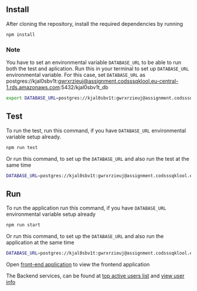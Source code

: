 ## Install
 After cloning the repository, install the required dependencies by running
 ```sh
 npm install
 ```

### Note 

You have to set an environmental variable `DATABASE_URL` to be able to run both the test and aplication.
Run this in your terminal to set up `DATABASE_URL` environmental variable.
For this case, set `DATABASE_URL` as postgres://kjal0sbv1t:gwrxrzieuj@assignment.codsssqklool.eu-central-1.rds.amazonaws.com:5432/kjal0sbv1t_db
```sh
export DATABASE_URL=postgres://kjal0sbv1t:gwrxrzieuj@assignment.codsssqklool.eu-central-1.rds.amazonaws.com:5432/kjal0sbv1t_db
```

## Test
To run the test, run this command, if you have `DATABASE_URL` environmental variable setup already.
```sh
npm run test
```
Or run this command, to set up the `DATABASE_URL` and also run the test at the same time
```sh
DATABASE_URL=postgres://kjal0sbv1t:gwrxrzieuj@assignment.codsssqklool.eu-central-1.rds.amazonaws.com:5432/kjal0sbv1t_db npm run test
```

## Run 
To run the application run this command, if you have  `DATABASE_URL` environmental variable setup already
```sh
npm run start
```
Or run this command, to set up the `DATABASE_URL` and also run the application at the same time
```sh
DATABASE_URL=postgres://kjal0sbv1t:gwrxrzieuj@assignment.codsssqklool.eu-central-1.rds.amazonaws.com:5432/kjal0sbv1t_db npm run start
```

Open [front-end application](http://localhost:8080/) to view the frontend application

The Backend services, can be found at
[top active users list](http://localhost:8000/topActiveUsers?page=1&week=2015-01-21) 
and
[view user info](http://localhost:8000/users?user_id=2)

